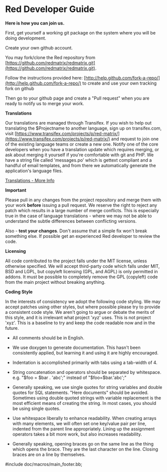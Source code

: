 Red Developer Guide
===================

**Here is how you can join us.**

First, get yourself a working git package on the system where you will be
doing development.

Create your own github account.

You may fork/clone the Red repository from [https://github.com/redmatrix/redmatrix.git](https://github.com/redmatrix/redmatrix.git).

Follow the instructions provided here: [http://help.github.com/fork-a-repo/](http://help.github.com/fork-a-repo/)
to create and use your own tracking fork on github

Then go to your github page and create a "Pull request" when you are ready
to notify us to merge your work.

**Translations**

Our translations are managed through Transifex. If you wish to help out translating the $Projectname to another language, sign up on transifex.com, visit [https://www.transifex.com/projects/p/red-matrix/](https://www.transifex.com/projects/p/red-matrix/) and request to join one of the existing language teams or create a new one. Notify one of the core developers when you have a translation update which requires merging, or ask about merging it yourself if you're comfortable with git and PHP. We have a string file called 'messages.po' which is gettext compliant and a handful of email templates, and from there we automatically generate the application's language files.   

[Translations - More Info](help/Translations)

**Important**

Please pull in any changes from the project repository and merge them with your work **before** issuing a pull request. We reserve the right to reject any patch which results in a large number of merge conflicts. This is especially true in the case of language translations - where we may not be able to understand the subtle differences between conflicting versions.

Also - **test your changes**. Don't assume that a simple fix won't break something else. If possible get an experienced Red developer to review the code. 


**Licensing**

All code contributed to the project falls under the MIT license, unless otherwise specified. We will accept third-party code which falls under MIT, BSD and LGPL, but copyleft licensing (GPL, and AGPL) is only permitted in addons. It must be possible to completely remove the GPL (copyleft) code from the main project without breaking anything.

**Coding Style** 

In the interests of consistency we adopt the following code styling. We may accept patches using other styles, but where possible please try to provide a consistent code style. We aren't going to argue or debate the merits of this style, and it is irrelevant what project 'xyz' uses. This is not project 'xyz'. This is a baseline to try and keep the code readable now and in the future. 

* All comments should be in English.

* We use doxygen to generate documentation. This hasn't been consistently applied, but learning it and using it are highly encouraged.

* Indentation is accomplished primarily with tabs using a tab-width of 4.

* String concatenation and operators should be separated by whitespace. e.g. "$foo = $bar . 'abc';" instead of "$foo=$bar.'abc';"

* Generally speaking, we use single quotes for string variables and double quotes for SQL statements. "Here documents" should be avoided. Sometimes using double quoted strings with variable replacement is the most efficient means of creating the string. In most cases, you should be using single quotes.

* Use whitespace liberally to enhance readability. When creating arrays with many elements, we will often set one key/value pair per line, indented from the parent line appropriately. Lining up the assignment operators takes a bit more work, but also increases readability.

* Generally speaking, opening braces go on the same line as the thing which opens the brace. They are the last character on the line. Closing braces are on a line by themselves. 

#include doc/macros/main_footer.bb;
